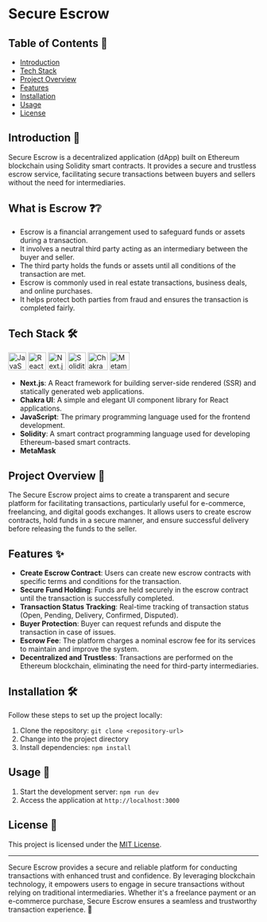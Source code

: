 <h1>Secure Escrow </h1>
<!-- <p align="center">
  <img src="/public/logo.png" alt="Image" width="40" height="40">
</p> -->

<h2>Table of Contents 📑</h2>

- [Introduction](#introduction)
- [Tech Stack](#tech-stack)
- [Project Overview](#project-overview)
- [Features](#features)
- [Installation](#installation)
- [Usage](#usage)
- [License](#license)

<h2>Introduction 🚀</h2>

Secure Escrow is a decentralized application (dApp) built on Ethereum blockchain using Solidity smart contracts. It provides a secure and trustless escrow service, facilitating secure transactions between buyers and sellers without the need for intermediaries.

<h2>What is Escrow ❓❔</h2>

- Escrow is a financial arrangement used to safeguard funds or assets during a transaction.
- It involves a neutral third party acting as an intermediary between the buyer and seller.
- The third party holds the funds or assets until all conditions of the transaction are met.
- Escrow is commonly used in real estate transactions, business deals, and online purchases.
- It helps protect both parties from fraud and ensures the transaction is completed fairly.

<h2>Tech Stack 🛠️</h2>
<p>
  <a href="https://developer.mozilla.org/en-US/docs/Web/JavaScript" target="_blank" rel="noreferrer"><img src="https://raw.githubusercontent.com/danielcranney/readme-generator/main/public/icons/skills/javascript-colored.svg" width="36" height="36" alt="JavaScript" /></a>
  <a href="https://reactjs.org/" target="_blank" rel="noreferrer"><img src="https://raw.githubusercontent.com/danielcranney/readme-generator/main/public/icons/skills/react-colored.svg" width="36" height="36" alt="React" /></a>
  <a href="https://nextjs.org/docs" target="_blank" rel="noreferrer"><img src="https://raw.githubusercontent.com/danielcranney/readme-generator/main/public/icons/skills/nextjs-colored.svg" width="36" height="36" alt="Next.js" /></a>
  <a><img src="https://th.bing.com/th/id/R.114016a2cca951580c4d5d1aab9655ae?rik=FDccsPfv5tyutg&pid=ImgRaw&r=0" width="36" height="36" alt="Solidity"/></a>
  <a> <img src="https://th.bing.com/th/id/OIP.7K_j3KOjm-bDuIGxZb5T_QHaE5?w=258&h=180&c=7&r=0&o=5&pid=1.7" width="40" height="36" alt="Chakra"/></a>
  <a><img src="https://th.bing.com/th/id/OIP.khYFrDpaIw79LTZ0-kxhSQHaEK?w=311&h=180&c=7&r=0&o=5&pid=1.7" width="40" height="36" alt="Metamask" /></a>
</p>

- **Next.js**: A React framework for building server-side rendered (SSR) and statically generated web applications.
- **Chakra UI**: A simple and elegant UI component library for React applications.
- **JavaScript**: The primary programming language used for the frontend development.
- **Solidity**: A smart contract programming language used for developing Ethereum-based smart contracts.
- **MetaMask**
  

<h2>Project Overview 📝</h2>


The Secure Escrow project aims to create a transparent and secure platform for facilitating transactions, particularly useful for e-commerce, freelancing, and digital goods exchanges. It allows users to create escrow contracts, hold funds in a secure manner, and ensure successful delivery before releasing the funds to the seller.

<h2>Features ✨</h2>

- **Create Escrow Contract**: Users can create new escrow contracts with specific terms and conditions for the transaction.
- **Secure Fund Holding**: Funds are held securely in the escrow contract until the transaction is successfully completed.
- **Transaction Status Tracking**: Real-time tracking of transaction status (Open, Pending, Delivery, Confirmed, Disputed).
- **Buyer Protection**: Buyer can request refunds and dispute the transaction in case of issues.
- **Escrow Fee**: The platform charges a nominal escrow fee for its services to maintain and improve the system.
- **Decentralized and Trustless**: Transactions are performed on the Ethereum blockchain, eliminating the need for third-party intermediaries.

<h2>Installation 🛠️</h2>

Follow these steps to set up the project locally:

1. Clone the repository: `git clone <repository-url>`
2. Change into the project directory 
3. Install dependencies: `npm install`

<h2>Usage 🚀</h2>

1. Start the development server: `npm run dev`
2. Access the application at `http://localhost:3000`

<h2>License 📄</h2>

This project is licensed under the [MIT License](LICENSE).

---

Secure Escrow provides a secure and reliable platform for conducting transactions with enhanced trust and confidence. By leveraging blockchain technology, it empowers users to engage in secure transactions without relying on traditional intermediaries. Whether it's a freelance payment or an e-commerce purchase, Secure Escrow ensures a seamless and trustworthy transaction experience. 💪
